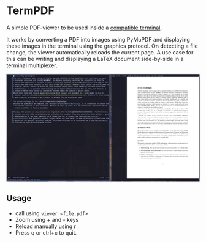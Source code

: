 # TermPDF
A simple PDF-viewer to be used inside a [compatible terminal](https://sw.kovidgoyal.net/kitty/graphics-protocol/).

It works by converting a PDF into images using PyMuPDF and displaying these images in the terminal using the graphics protocol. On detecting a file change, the viewer automatically reloads the current page.
A use case for this can be writing and displaying a LaTeX document side-by-side in a terminal multiplexer.

![demo](demo.png)

## Usage
- call using `viewer <file.pdf>`
- Zoom using + and - keys
- Reload manually using r
- Press q or ctrl+c to quit.


